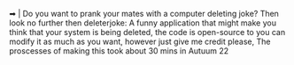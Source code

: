➡ | Do you want to prank your mates with a computer deleting joke? Then look no further then deleterjoke: A funny application that might make you think that your system is being deleted, the code is open-source to you can modify it as much as you want, however just give me credit please, The proscesses of making this took about 30 mins in Autuum 22 
